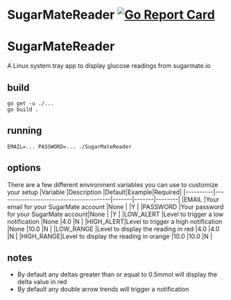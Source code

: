 # SugarMateReader [![Go Report Card](https://goreportcard.com/badge/github.com/brettcodling/SugarMateReader)](https://goreportcard.com/report/github.com/brettcodling/SugarMateReader)

# SugarMateReader
A Linux system tray app to display glucose readings from sugarmate.io

## build
```
go get -u ./...
go build .
```

## running
```
EMAIL=... PASSWORD=... ./SugarMateReader
```

## options
There are a few different environment variables you can use to customize your setup
|Variable  |Description                             |Default|Example|Required|
|----------|----------------------------------------|-------|-------|--------|
|EMAIL     |Your email for your SugarMate account   |None   |       |Y       |
|PASSWORD  |Your password for your SugarMate account|None   |       |Y       |
|LOW_ALERT |Level to trigger a low notification     |None   |4.0    |N       |
|HIGH_ALERT|Level to trigger a high notification    |None   |10.0   |N       |
|LOW_RANGE |Level to display the reading in red     |4.0    |4.0    |N       |
|HIGH_RANGE|Level to display the reading in orange  |10.0   |10.0   |N       |

## notes
* By default any deltas greater than or equal to 0.5mmol will display the delta value in red
* By default any double arrow trends will trigger a notification
